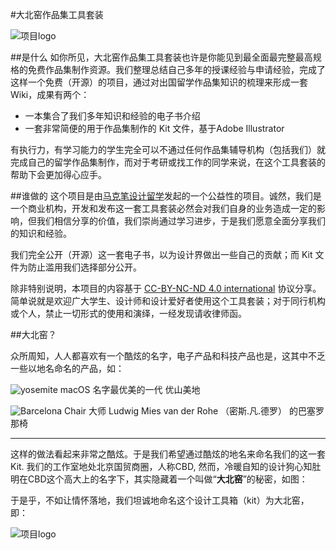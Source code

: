 #大北窑作品集工具套装


![项目logo](http://kitpic.makebi.net/logo-v1.jpg)

##是什么
如你所见，大北窑作品集工具套装也许是你能见到最全面最完整最高规格的免费作品集制作资源。我们整理总结自己多年的授课经验与申请经验，完成了这样一个免费（开源）的项目，通过对出国留学作品集知识的梳理来形成一套Wiki，成果有两个：


* 一本集合了我们多年知识和经验的电子书介绍
* 一套非常简便的用于作品集制作的 Kit 文件，基于Adobe Illustrator

有执行力，有学习能力的学生完全可以不通过任何作品集辅导机构（包括我们）就完成自己的留学作品集制作，而对于考研或找工作的同学来说，在这个工具套装的帮助下会更加得心应手。



##谁做的
这个项目是由[马克笔设计留学](http://www.makebi.net)发起的一个公益性的项目。诚然，我们是一个商业机构，开发和发布这一套工具套装必然会对我们自身的业务造成一定的影响，但我们相信分享的价值，我们崇尚通过学习进步，于是我们愿意全面分享我们的知识和经验。



我们完全公开（开源）这一套电子书，以为设计界做出一些自己的贡献；而 Kit 文件为防止滥用我们选择部分公开。

除非特别说明，本项目的内容基于 [CC-BY-NC-ND 4.0 international](https://creativecommons.org/licenses/by-nc-nd/4.0/) 协议分享。简单说就是欢迎广大学生、设计师和设计爱好者使用这个工具套装；对于同行机构或个人，禁止一切形式的使用和演绎，一经发现请收律师函。

  



##大北窑？


众所周知，人人都喜欢有一个酷炫的名字，电子产品和科技产品也是，这其中不乏一些以地名命名的产品，如：


![yosemite](http://kitpic.makebi.net/about/y.jpg)
macOS 名字最优美的一代 优山美地

![Barcelona Chair](http://kitpic.makebi.net/about/chair.jpg)
大师 Ludwig Mies van der Rohe （密斯.凡.德罗） 的巴塞罗那椅

---

这样的做法看起来非常之酷炫。于是我们希望通过酷炫的地名来命名我们的这一套Kit. 我们的工作室地处北京国贸商圈，人称CBD, 然而，冷暖自知的设计狗心知肚明在CBD这个高大上的名字下，其实隐藏着一个叫做“**大北窑**”的秘密，如图：  


于是乎，不如让情怀落地，我们坦诚地命名这个设计工具箱（kit）为大北窑，即：

![项目logo](http://kitpic.makebi.net/logo-v1.jpg)


